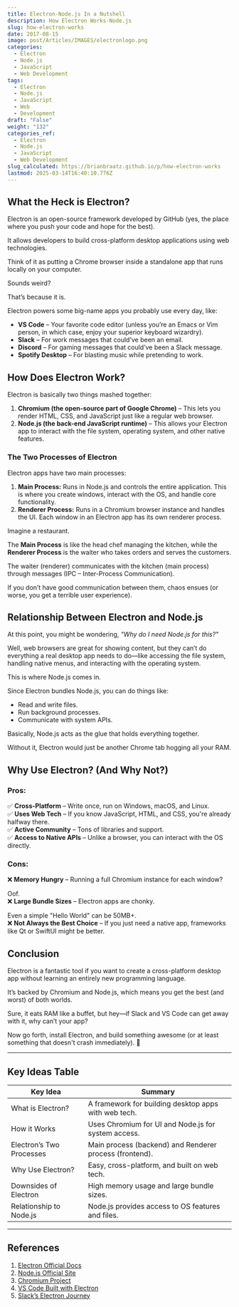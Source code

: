 ```yaml
---
title: Electron-Node.js In a Nutshell
description: How Electron Works-Node.js
slug: how-electron-works
date: 2017-08-15
image: post/Articles/IMAGES/electronlogo.png
categories:
  - Electron
  - Node.js
  - JavaScript
  - Web Development
tags:
  - Electron
  - Node.js
  - JavaScript
  - Web
  - Development
draft: "False"
weight: "132"
categories_ref:
  - Electron
  - Node.js
  - JavaScript
  - Web Development
slug_calculated: https://brianbraatz.github.io/p/how-electron-works
lastmod: 2025-03-14T16:40:10.776Z
---
```

## What the Heck is Electron?

Electron is an open-source framework developed by GitHub (yes, the place where you push your code and hope for the best).

It allows developers to build cross-platform desktop applications using web technologies.

Think of it as putting a Chrome browser inside a standalone app that runs locally on your computer.

Sounds weird?

That’s because it is.

Electron powers some big-name apps you probably use every day, like:

* **VS Code** – Your favorite code editor (unless you’re an Emacs or Vim person, in which case, enjoy your superior keyboard wizardry).
* **Slack** – For work messages that could’ve been an email.
* **Discord** – For gaming messages that could’ve been a Slack message.
* **Spotify Desktop** – For blasting music while pretending to work.

## How Does Electron Work?

Electron is basically two things mashed together:

1. **Chromium (the open-source part of Google Chrome)** – This lets you render HTML, CSS, and JavaScript just like a regular web browser.
2. **Node.js (the back-end JavaScript runtime)** – This allows your Electron app to interact with the file system, operating system, and other native features.

### The Two Processes of Electron

Electron apps have two main processes:

1. **Main Process:** Runs in Node.js and controls the entire application. This is where you create windows, interact with the OS, and handle core functionality.
2. **Renderer Process:** Runs in a Chromium browser instance and handles the UI. Each window in an Electron app has its own renderer process.

Imagine a restaurant.

The **Main Process** is like the head chef managing the kitchen, while the **Renderer Process** is the waiter who takes orders and serves the customers.

The waiter (renderer) communicates with the kitchen (main process) through messages (IPC – Inter-Process Communication).

If you don’t have good communication between them, chaos ensues (or worse, you get a terrible user experience).

## Relationship Between Electron and Node.js

At this point, you might be wondering, *"Why do I need Node.js for this?"*

Well, web browsers are great for showing content, but they can’t do everything a real desktop app needs to do—like accessing the file system, handling native menus, and interacting with the operating system.

This is where Node.js comes in.

Since Electron bundles Node.js, you can do things like:

* Read and write files.
* Run background processes.
* Communicate with system APIs.

Basically, Node.js acts as the glue that holds everything together.

Without it, Electron would just be another Chrome tab hogging all your RAM.

## Why Use Electron? (And Why Not?)

### Pros:

✅ **Cross-Platform** – Write once, run on Windows, macOS, and Linux.\
✅ **Uses Web Tech** – If you know JavaScript, HTML, and CSS, you're already halfway there.\
✅ **Active Community** – Tons of libraries and support.\
✅ **Access to Native APIs** – Unlike a browser, you can interact with the OS directly.

### Cons:

❌ **Memory Hungry** – Running a full Chromium instance for each window?

Oof.\
❌ **Large Bundle Sizes** – Electron apps are chonky.

Even a simple "Hello World" can be 50MB+.\
❌ **Not Always the Best Choice** – If you just need a native app, frameworks like Qt or SwiftUI might be better.

## Conclusion

Electron is a fantastic tool if you want to create a cross-platform desktop app without learning an entirely new programming language.

It’s backed by Chromium and Node.js, which means you get the best (and worst) of both worlds.

Sure, it eats RAM like a buffet, but hey—if Slack and VS Code can get away with it, why can’t your app?

Now go forth, install Electron, and build something awesome (or at least something that doesn't crash immediately). 🚀

***

## Key Ideas Table

| Key Idea                 | Summary                                                 |
| ------------------------ | ------------------------------------------------------- |
| What is Electron?        | A framework for building desktop apps with web tech.    |
| How it Works             | Uses Chromium for UI and Node.js for system access.     |
| Electron’s Two Processes | Main process (backend) and Renderer process (frontend). |
| Why Use Electron?        | Easy, cross-platform, and built on web tech.            |
| Downsides of Electron    | High memory usage and large bundle sizes.               |
| Relationship to Node.js  | Node.js provides access to OS features and files.       |

***

## References

1. [Electron Official Docs](https://www.electronjs.org/docs)
2. [Node.js Official Site](https://nodejs.org/)
3. [Chromium Project](https://www.chromium.org/)
4. [VS Code Built with Electron](https://code.visualstudio.com/)
5. [Slack’s Electron Journey](https://slack.engineering/slack-desktop-2-0-released/)
